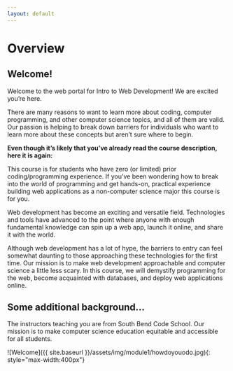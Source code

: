 ```yaml
---
layout: default
---
```


# Overview

## Welcome!

Welcome to the web portal for Intro to Web Development! We are excited you’re here. 

There are many reasons to want to learn more about coding, computer programming, and other computer science topics, and all of them are valid. Our passion is helping to break down barriers for individuals who want to learn more about these concepts but aren’t sure where to begin. 

**Even though it’s likely that you’ve already read the course description, here it is again:**

This course is for students who have zero (or limited) prior coding/programming experience. If you’ve been wondering how to break into the world of programming and get hands-on, practical experience building web applications as a non-computer science major this course is for you. 

Web development has become an exciting and versatile field. Technologies and tools have advanced to the point where anyone with enough fundamental knowledge can spin up a web app, launch it online, and share it with the world. 

Although web development has a lot of hype, the barriers to entry can feel somewhat daunting to those approaching these technologies for the first time. Our mission is to make web development approachable and computer science a little less scary. In this course, we will demystify programming for the web, become acquainted with databases, and deploy web applications online. 

## Some additional background…
The instructors teaching you are from South Bend Code School. Our mission is to make computer science education equitable and accessible for all students.

![Welcome]({{ site.baseurl }}/assets/img/module1/howdoyouodo.jpg){: style="max-width:400px"}
